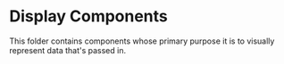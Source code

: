 # Display Components
This folder contains components whose primary purpose it is to visually represent data that's passed in.
